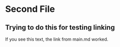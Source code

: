# Second File
## Trying to do this for testing linking

If you see this text, the link from main.md worked.
